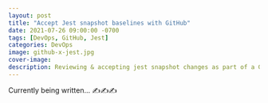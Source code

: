 ```yaml
---
layout: post
title: "Accept Jest snapshot baselines with GitHub"
date: 2021-07-26 09:00:00 -0700
tags: [DevOps, GitHub, Jest]
categories: DevOps
image: github-x-jest.jpg
cover-image:
description: Reviewing & accepting jest snapshot changes as part of a GitHub Pull Request.
---
```


Currently being written... ✍✍✍
